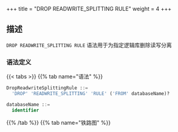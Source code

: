+++
title = "DROP READWRITE_SPLITTING RULE"
weight = 4
+++

## 描述

`DROP READWRITE_SPLITTING RULE` 语法用于为指定逻辑库删除读写分离

### 语法定义

{{< tabs >}}
{{% tab name="语法" %}}
```sql
DropReadwriteSplittingRule ::=
  'DROP' 'READWRITE_SPLITTING' 'RULE' ('FROM' databaseName)?

databaseName ::=
  identifier
```
{{% /tab %}}
{{% tab name="铁路图" %}}
<iframe frameborder="0" name="diagram" id="diagram" width="100%" height="100%"></iframe>
{{% /tab %}}
{{< /tabs >}}

### 补充说明

- 未指定 `databaseName` 时，默认是当前使用的 `DATABASE`。 如果也未使用 `DATABASE` 则会提示 `No database selected`。

### 示例

- 为指定逻辑库删除读写分离规则
 
```sql
DROP READWRITE_SPLITTING RULE ms_group_1 FROM test1;
```

- 为当前逻辑库删除读写分离规则

```sql
DROP READWRITE_SPLITTING RULE ms_group_1;
```

### 保留字

`DROP`、`READWRITE_SPLITTING`、`RULE`

### 相关链接

- [保留字](/cn/reference/distsql/syntax/reserved-word/)